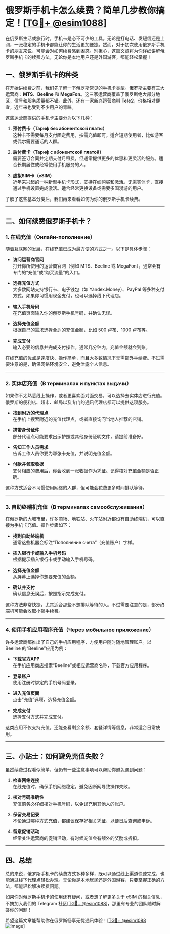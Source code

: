 # 俄罗斯手机卡怎么续费？简单几步教你搞定！[[TG💪+ @esim1088](https://t.me/s/esim1088)]

在俄罗斯生活或旅行时，手机卡是必不可少的工具。无论是打电话、发短信还是上网，一张稳定的手机卡都能让你的生活更加便捷。然而，对于初次使用俄罗斯手机卡的朋友来说，可能会对如何续费感到困惑。别担心，这篇文章将为你详细讲解俄罗斯手机卡的续费方法，无论你是本地用户还是外国游客，都能轻松掌握！

## 一、俄罗斯手机卡的种类

在开始讲续费之前，我们先了解一下俄罗斯常见的手机卡类型。俄罗斯主要有三大运营商：**MTS**、**Beeline** 和 **MegaFon**。这三家运营商覆盖了俄罗斯绝大部分地区，信号和服务质量都不错。此外，还有一家新兴运营商叫 **Tele2**，价格相对便宜，近年来也受到不少用户的青睐。

这些运营商提供的手机卡主要分为以下几种：

1. **预付费卡（Тариф без абонентской платы）**  
   这种卡不需要每月支付固定费用，按需充值即可。适合短期使用者，比如游客或偶尔需要通话的人群。

2. **后付费卡（Тариф с абонентской платой）**  
   需要签订合同并定期支付月租费，但通常提供更多的优惠和更灵活的服务。适合长期居住或经常使用手机服务的人。

3. **虚拟SIM卡（eSIM）**  
   近年来兴起的一种新型手机卡形式，支持在线购买和激活。无需实体卡，直接通过手机设置完成激活。适合经常更换设备或需要多国漫游的用户。

了解了这些基本分类后，我们再来看看如何为你的俄罗斯手机卡续费。

---

## 二、如何续费俄罗斯手机卡？

### 1. 在线充值（Онлайн-пополнение）

随着互联网的发展，在线充值已成为最方便的方式之一。以下是具体步骤：

- **访问运营商官网**  
  打开你所使用的运营商官网（例如 MTS、Beeline 或 MegaFon），通常会有专门的“充值”或“购买流量”的入口。

- **选择充值方式**  
  大多数网站支持银行卡、电子钱包（如 Yandex.Money）、PayPal 等多种支付方式。如果你习惯用现金支付，也可以选择线下代理店。

- **输入手机号码**  
  在充值页面输入你的俄罗斯手机号码，并确认无误。

- **选择充值金额**  
  根据自己的需求选择合适的充值金额，比如 500 卢布、1000 卢布等。

- **完成支付**  
  输入必要的信息并完成支付操作。通常几分钟内，充值金额就会到账。

在线充值的优点是速度快、操作简单，而且大多数情况下无需额外手续费。不过需要注意的是，确保网络环境安全，避免泄露个人信息。

---

### 2. 实体店充值（В терминалах и пунктах выдачи）

如果你不太熟悉线上操作，或者更喜欢面对面交易，可以选择去实体店进行充值。俄罗斯的便利店、超市、邮局以及专门的通讯代理店都可以提供这项服务。

- **找到附近的代理点**  
  在手机上搜索附近的充值代理点，或者直接询问当地人推荐的店铺。

- **携带身份证件**  
  部分代理点可能要求出示护照或其他身份证明文件，请提前准备好。

- **告知工作人员需求**  
  告诉工作人员你要为哪张卡充值，并说明充值金额。

- **付款并领取收据**  
  支付相应的费用后，你会收到一张收据作为凭证。记得核对充值金额是否正确。

这种方式适合不习惯使用网络的人群，但可能会花费更多时间排队等待。

---

### 3. 自助终端机充值（В терминалах самообслуживания）

在俄罗斯的大城市里，许多商场、地铁站、火车站附近都设有自助终端机，可以直接为手机卡充值。操作步骤如下：

- **找到自助终端机**  
  通常这些机器会标注“Пополнение счета”（充值账户）字样。

- **插入银行卡或输入手机号码**  
  根据提示插入银行卡或手动输入手机号码。

- **选择充值金额**  
  从屏幕上选择你想要充值的金额。

- **确认并支付**  
  确认信息无误后，按照指示完成支付。

这种方法非常快捷，尤其适合那些不想排队等待的人。不过需要注意的是，部分终端机可能会收取小额手续费。

---

### 4. 使用手机应用程序充值（Через мобильное приложение）

许多运营商都推出了自己的手机应用程序，方便用户随时随地管理账户。以 Beeline 的“Beeline”应用为例：

- **下载官方APP**  
  在手机应用商店搜索“Beeline”或相应运营商名称，下载官方应用程序。

- **登录账户**  
  使用注册时绑定的手机号码登录。

- **进入充值页面**  
  点击“充值”选项，选择充值金额。

- **完成支付**  
  选择支付方式并完成支付。

这类应用不仅支持充值，还能查看剩余余额、套餐详情等信息，非常适合日常使用。

---

## 三、小贴士：如何避免充值失败？

虽然续费过程看似简单，但仍有一些注意事项可以帮助你避免遇到问题：

1. **检查网络连接**  
   在线充值时，确保手机网络稳定，避免因断网导致操作失败。

2. **核对号码准确性**  
   充值前务必仔细核对手机号码，以免误充到其他人的账户。

3. **保留交易记录**  
   不论通过哪种方式充值，都建议保存好相关凭证，以便日后查询或申诉。

4. **留意促销活动**  
   经常关注运营商的促销活动，有时候充值会有额外的奖励或折扣。

---

## 四、总结

总的来说，俄罗斯手机卡的续费方式多种多样，既可以通过线上渠道快速完成，也能通过线下代理点轻松办理。无论你是本地居民还是外国游客，只要掌握正确的方法，都能轻松解决续费问题。

如果你对俄罗斯手机卡的使用还有疑问，或者想了解更多关于 eSIM 的相关信息，不妨加入我们的 Telegram 社区[[TG💪+ @esim1088](https://t.me/s/esim1088)]，那里有专业的团队随时解答你的问题！

希望这篇文章能帮助你在俄罗斯畅享无忧通讯体验！[[TG💪+ @esim1088](https://t.me/s/esim1088) ![Image](https://i.postimg.cc/4NQfJmqS/Snipaste-2025-05-13-00-14-12.png)]